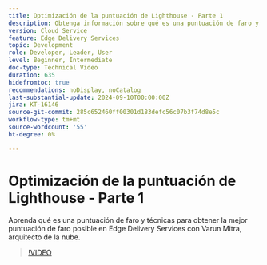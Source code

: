 ```yaml
---
title: Optimización de la puntuación de Lighthouse - Parte 1
description: Obtenga información sobre qué es una puntuación de faro y técnicas para obtener la mejor puntuación de faro posible en Edge Delivery Services.
version: Cloud Service
feature: Edge Delivery Services
topic: Development
role: Developer, Leader, User
level: Beginner, Intermediate
doc-type: Technical Video
duration: 635
hidefromtoc: true
recommendations: noDisplay, noCatalog
last-substantial-update: 2024-09-10T00:00:00Z
jira: KT-16146
source-git-commit: 285c652460ff00301d183defc56c07b3f74d8e5c
workflow-type: tm+mt
source-wordcount: '55'
ht-degree: 0%

---
```



# Optimización de la puntuación de Lighthouse - Parte 1

Aprenda qué es una puntuación de faro y técnicas para obtener la mejor puntuación de faro posible en Edge Delivery Services con Varun Mitra, arquitecto de la nube.

>[!VIDEO](https://video.tv.adobe.com/v/3433378/?learn=on)
